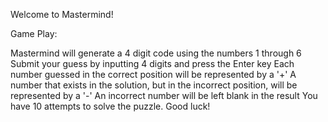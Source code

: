 Welcome to Mastermind!

Game Play:

Mastermind will generate a 4 digit code using the numbers 1 through 6
Submit your guess by inputting 4 digits and press the Enter key
Each number guessed in the correct position will be represented by a '+'
A number that exists in the solution, but in the incorrect position, will be represented by a '-'
An incorrect number will be left blank in the result
You have 10 attempts to solve the puzzle. Good luck!
